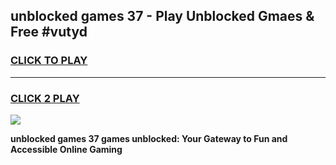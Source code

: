 
## unblocked games 37 - Play Unblocked Gmaes & Free #vutyd
<h3>
<a href="https://premium.freeplayer.one?title=unblocked_games_37&ref=03M">CLICK TO PLAY</a></h3>
<hr>

<h3>
<a href="https://premium.freeplayer.one?title=unblocked_games_37&ref=03M">CLICK 2 PLAY</a>
  
</h3>

<a href="https://premium.freeplayer.one?title=unblocked_games_37&ref=03M"><img src="https://clearcache.store/games.png"></a>


**unblocked games 37 games unblocked: Your Gateway to Fun and Accessible Online Gaming**
